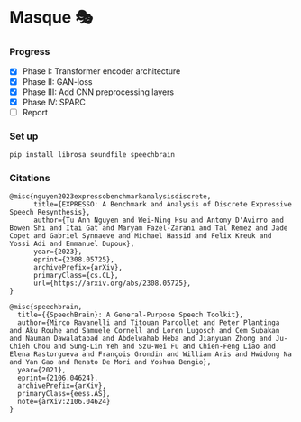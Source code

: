 # Masque 🎭

### Progress
- [x] Phase I: Transformer encoder architecture
- [x] Phase II: GAN-loss
- [x] Phase III: Add CNN preprocessing layers
- [x] Phase IV: SPARC
- [ ] Report

### Set up
```python
pip install librosa soundfile speechbrain
```

### Citations

```
@misc{nguyen2023expressobenchmarkanalysisdiscrete,
      title={EXPRESSO: A Benchmark and Analysis of Discrete Expressive Speech Resynthesis}, 
      author={Tu Anh Nguyen and Wei-Ning Hsu and Antony D'Avirro and Bowen Shi and Itai Gat and Maryam Fazel-Zarani and Tal Remez and Jade Copet and Gabriel Synnaeve and Michael Hassid and Felix Kreuk and Yossi Adi and Emmanuel Dupoux},
      year={2023},
      eprint={2308.05725},
      archivePrefix={arXiv},
      primaryClass={cs.CL},
      url={https://arxiv.org/abs/2308.05725}, 
}

@misc{speechbrain,
  title={{SpeechBrain}: A General-Purpose Speech Toolkit},
  author={Mirco Ravanelli and Titouan Parcollet and Peter Plantinga and Aku Rouhe and Samuele Cornell and Loren Lugosch and Cem Subakan and Nauman Dawalatabad and Abdelwahab Heba and Jianyuan Zhong and Ju-Chieh Chou and Sung-Lin Yeh and Szu-Wei Fu and Chien-Feng Liao and Elena Rastorgueva and François Grondin and William Aris and Hwidong Na and Yan Gao and Renato De Mori and Yoshua Bengio},
  year={2021},
  eprint={2106.04624},
  archivePrefix={arXiv},
  primaryClass={eess.AS},
  note={arXiv:2106.04624}
}
```
